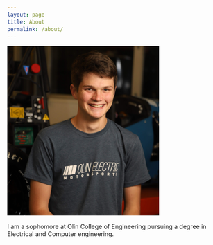 ```yaml
---
layout: page
title: About
permalink: /about/
---
```


<img src="assets/profile.jpg" style="width:350px;">

I am a sophomore at Olin College of Engineering pursuing a degree in Electrical and Computer
engineering.
